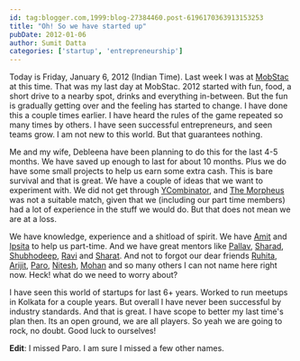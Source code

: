 ```yaml
---
id: tag:blogger.com,1999:blog-27384460.post-6196170363913153253
title: "Oh! So we have started up"
pubDate: 2012-01-06
author: Sumit Datta
categories: ['startup', 'entrepreneurship']
---
```


Today is Friday, January 6, 2012 (Indian Time). Last week I was at [MobStac](http://mobstac.com/) at this time. That was my last day at MobStac. 2012 started with fun, food, a short drive to a nearby spot, drinks and everything in-between. But the fun is gradually getting over and the feeling has started to change. I have done this a couple times earlier. I have heard the rules of the game repeated so many times by others. I have seen successful entrepreneurs, and seen teams grow. I am not new to this world. But that guarantees nothing.  

Me and my wife, Debleena have been planning to do this for the last 4-5 months. We have saved up enough to last for about 10 months. Plus we do have some small projects to help us earn some extra cash. This is bare survival and that is great. We have a couple of ideas that we want to experiment with. We did not get through [YCombinator](http://ycombinator.com/), and [The Morpheus](http://themorpheus.com/) was not a suitable match, given that we (including our part time members) had a lot of experience in the stuff we would do. But that does not mean we are at a loss.  

We have knowledge, experience and a shitload of spirit. We have [Amit](http://in.linkedin.com/in/techstunts) and [Ipsita](http://in.linkedin.com/in/sarkaripsita) to help us part-time. And we have great mentors like [Pallav](http://www.linkedin.com/in/pallavn), [Sharad](http://www.linkedin.com/in/sharadsharma), [Shubhodeep](http://in.linkedin.com/in/shubhodeepdas), [Ravi](http://in.linkedin.com/in/ravipratapm) and [Sharat](http://in.linkedin.com/in/sharatpotharaju). And not to forgot our dear friends [Ruhita](http://in.linkedin.com/pub/ruhita-bhattacharjee/13/108/7a3), [Arijit](http://in.linkedin.com/pub/arijit-chakraborty/15/108/b8), [Paro](http://in.linkedin.com/pub/paromita-sinha/28/4b9/63a), [Nitesh](http://in.linkedin.com/in/niteshambuj), [Mohan](http://in.linkedin.com/in/mberiwal) and so many others I can not name here right now. Heck! what do we need to worry about?  

I have seen this world of startups for last 6+ years. Worked to run meetups in Kolkata for a couple years. But overall I have never been successful by industry standards. And that is great. I have scope to better my last time's plan then. Its an open ground, we are all players. So yeah we are going to rock, no doubt. Good luck to ourselves!  

**Edit**: I missed Paro. I am sure I missed a few other names.